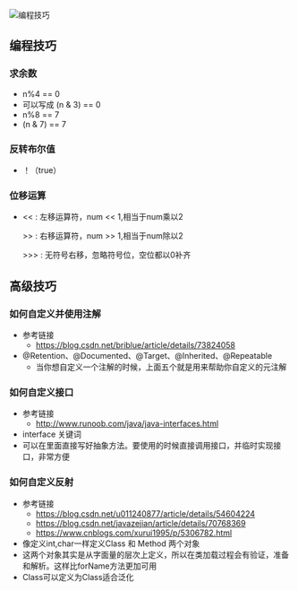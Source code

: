 ![编程技巧](https://github.com/MagnetoWang/ideas-I-guess/blob/master/markdown-for-document-organization-management/manage-pictures/trick.png)

## 编程技巧

### 求余数

- n%4 == 0
- 可以写成  (n & 3) == 0
- n%8 == 7
- (n & 7) == 7



### 反转布尔值

- ！（true）


### 位移运算
- <<      :     左移运算符，num << 1,相当于num乘以2

  \>>      :     右移运算符，num >> 1,相当于num除以2

  \>>>    :     无符号右移，忽略符号位，空位都以0补齐










### 



## 高级技巧

### 如何自定义并使用注解

- 参考链接
  - https://blog.csdn.net/briblue/article/details/73824058
- @Retention、@Documented、@Target、@Inherited、@Repeatable 
  - 当你想自定义一个注解的时候，上面五个就是用来帮助你自定义的元注解



### 如何自定义接口

- 参考链接
  - http://www.runoob.com/java/java-interfaces.html
- interface 关键词
- 可以在里面直接写好抽象方法。要使用的时候直接调用接口，并临时实现接口，非常方便





### 如何自定义反射

- 参考链接
  - https://blog.csdn.net/u011240877/article/details/54604224
  - https://blog.csdn.net/javazejian/article/details/70768369
  - https://www.cnblogs.com/xurui1995/p/5306782.html
- 像定义int,char一样定义Class 和 Method 两个对象
- 这两个对象其实是从字面量的层次上定义，所以在类加载过程会有验证，准备和解析。这样比forName方法更加可用
- Class可以定义为Class<T>适合泛化